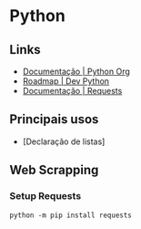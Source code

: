 # Python 

## Links

- [Documentação | Python Org](https://docs.python.org/pt-br/3/)
- [Roadmap | Dev Python](https://roadmap.sh/python)
- [Documentação | Requests](https://requests.readthedocs.io/en/latest/user/install/)

## Principais usos

- [Declaração de listas]


## Web Scrapping
    
    

### Setup Requests

    python -m pip install requests
    